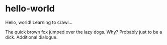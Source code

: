 # hello-world
Hello, world! Learning to crawl...

The quick brown fox jumped over the lazy dogs. Why? Probably just to be a dick.
Additional dialogue.

